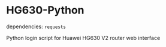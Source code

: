 # HG630-Python

dependencies: `requests`

Python login script for Huawei HG630 V2 router web interface
